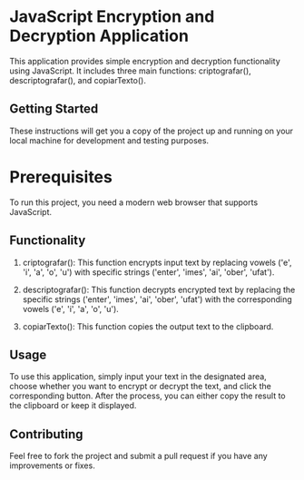 # JavaScript Encryption and Decryption Application
This application provides simple encryption and decryption functionality using JavaScript. It includes three main functions: criptografar(), descriptografar(), and copiarTexto().

## Getting Started
These instructions will get you a copy of the project up and running on your local machine for development and testing purposes.

# Prerequisites
To run this project, you need a modern web browser that supports JavaScript.

## Functionality
1. criptografar(): This function encrypts input text by replacing vowels ('e', 'i', 'a', 'o', 'u') with specific strings ('enter', 'imes', 'ai', 'ober', 'ufat').

2. descriptografar(): This function decrypts encrypted text by replacing the specific strings ('enter', 'imes', 'ai', 'ober', 'ufat') with the corresponding vowels ('e', 'i', 'a', 'o', 'u').

3. copiarTexto(): This function copies the output text to the clipboard.

## Usage

To use this application, simply input your text in the designated area, choose whether you want to encrypt or decrypt the text, and click the corresponding button. After the process, you can either copy the result to the clipboard or keep it displayed.

## Contributing
Feel free to fork the project and submit a pull request if you have any improvements or fixes.